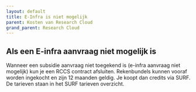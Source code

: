 ```yaml
---
layout: default
title: E-Infra is niet mogelijk
parent: Kosten van Research Cloud
grand_parent: Research Cloud
---
```


## Als een E-infra aanvraag niet mogelijk is
Wanneer een subsidie aanvraag niet toegekend is (e-infra aanvraag niet mogelijk) kun je een RCCS contract afsluiten. Rekenbundels kunnen vooraf worden ingekocht en zijn 12 maanden geldig. Je koopt dan credits via SURF. De tarieven staan in het SURF tarieven overzicht.

